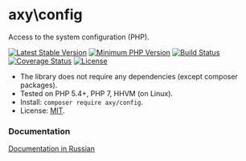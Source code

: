 # axy\config

Access to the system configuration (PHP).

[![Latest Stable Version](https://img.shields.io/packagist/v/axy/config.svg?style=flat-square)](https://packagist.org/packages/axy/config)
[![Minimum PHP Version](https://img.shields.io/badge/php-%3E%3D%205.4-8892BF.svg?style=flat-square)](https://php.net/)
[![Build Status](https://img.shields.io/travis/axypro/config/master.svg?style=flat-square)](https://travis-ci.org/axypro/config)
[![Coverage Status](https://coveralls.io/repos/axypro/config/badge.svg?branch=master&service=github)](https://coveralls.io/github/axypro/config?branch=master)
[![License](https://poser.pugx.org/axy/config/license)](LICENSE)

* The library does not require any dependencies (except composer packages).
* Tested on PHP 5.4+, PHP 7, HHVM (on Linux).
* Install: `composer require axy/config`.
* License: [MIT](LICENSE).

### Documentation

[Documentation in Russian](https://github.com/axypro/config/wiki/ru)
